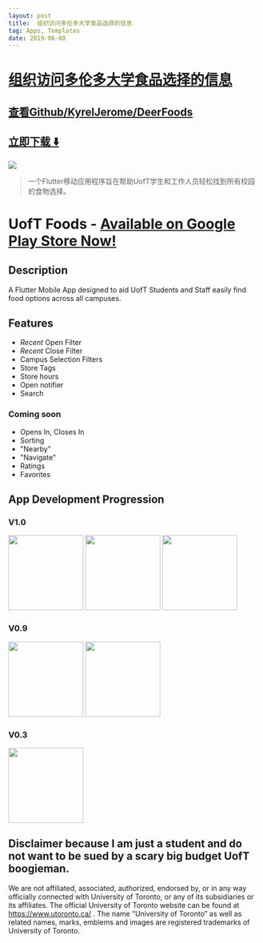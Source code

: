```yaml
---
layout: post
title:  组织访问多伦多大学食品选择的信息
tag: Apps, Templates
date: 2019-06-08
---
```


# [组织访问多伦多大学食品选择的信息 ](http://github.com/KyrelJerome/DeerFoods) 



## [查看Github/KyrelJerome/DeerFoods](http://github.com/KyrelJerome/DeerFoods)
## [立即下载 ️⬇️ ](https://codeload.github.com/KyrelJerome/DeerFoods/zip/master) 


 
![](https://flutterawesome.com/content/images/2019/04/UofT-Foods-1.jpg)
 
>
> 一个Flutter移动应用程序旨在帮助UofT学生和工作人员轻松找到所有校园的食物选择。
>

 
# UofT Foods - [Available on Google Play Store Now!](https://play.google.com/store/apps/details?id=com.UofTFoods)


## Description
A Flutter Mobile App designed to aid UofT Students and Staff easily find food options across all campuses.

## Features
- *Recent* Open Filter
- *Recent* Close Filter
- Campus Selection Filters
- Store Tags
- Store hours
- Open notifier
- Search

### Coming soon
- Opens In, Closes In
- Sorting
- "Nearby"
- "Navigate"
- Ratings
- Favorites 

## App Development Progression
### V1.0
<img src="https://raw.githubusercontent.com/KyrelJerome/DeerFoods/master/DevLog/Screenshot_1552761023.png" width = 150/> <img src="DevLog/Screenshot_1552761542.png" width = 150/> <img src="DevLog/Screenshot_1552706341.png" width = 150/> 
### V0.9 
<img src="https://raw.githubusercontent.com/KyrelJerome/DeerFoods/master/DevLog/2019-02-22two.png" width="150"/> <img src="DevLog/2019-02-22one.png" width="150"/>

### V0.3
<img src="https://raw.githubusercontent.com/KyrelJerome/DeerFoods/master/DevLog/2019-02-08.png" width="150"/>

## Disclaimer because I am just a student and do not want to be sued by a scary big budget UofT boogieman.
We are not affiliated, associated, authorized, endorsed by, or in any way officially connected with University of Toronto, or any of its subsidiaries or its affiliates. The official University of Toronto website can be found at https://www.utoronto.ca/ . The name “University of Toronto” as well as related names, marks, emblems and images are registered trademarks of University of Toronto. 

